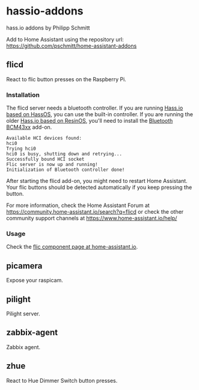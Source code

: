 # hassio-addons
hass.io addons by Philipp Schmitt

Add to Home Assistant using the repository url: 
https://github.com/pschmitt/home-assistant-addons

## flicd

React to flic button presses on the Raspberry Pi.

### Installation

The flicd server needs a bluetooth controller. If you are running [Hass.io based on HassOS](https://www.home-assistant.io/blog/2018/07/11/hassio-images/), you can use the built-in controller. If you are running the older [Hass.io based on ResinOS](https://www.home-assistant.io/blog/2018/07/11/hassio-images/), you'll need to install the [Bluetooth BCM43xx](https://www.home-assistant.io/addons/bluetooth_bcm43xx/) add-on.

```
Available HCI devices found:
hci0
Trying hci0
hci0 is busy, shutting down and retrying...
Successfully bound HCI socket
Flic server is now up and running!
Initialization of Bluetooth controller done!
```

After starting the flicd add-on, you might need to restart Home Assistant.
Your flic buttons should be detected automatically if you keep pressing the button.

For more information, check the Home Assistant Forum at https://community.home-assistant.io/search?q=flicd or check the other community support channels at https://www.home-assistant.io/help/

### Usage

Check the [flic component page at home-assistant.io](https://www.home-assistant.io/components/binary_sensor.flic/).

## picamera

Expose your raspicam.

## pilight

Pilight server.

## zabbix-agent

Zabbix agent.

## zhue

React to Hue Dimmer Switch button presses.
